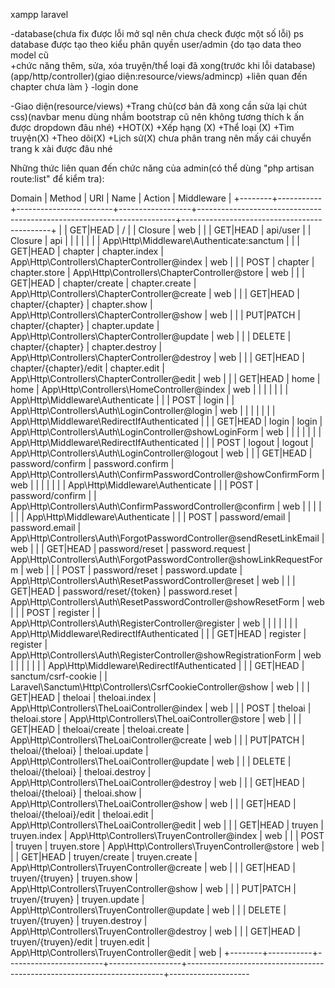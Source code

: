 xampp
laravel

-database(chưa fix được lỗi mở sql nên chưa check được một số lỗi) 
ps database được tạo theo kiểu phân quyền user/admin
{do tạo data theo model cũ  
+chức năng thêm, sửa, xóa truyện/thể loại đã xong(trước khi lỗi database)(app/http/controller)(giao diện:resource/views/admincp)
+liên quan đến chapter chưa làm
}
-login done

-Giao diện(resource/views)
    +Trang chủ(cơ bản đã xong cần sửa lại chút css)(navbar menu dùng nhầm bootstrap cũ nên không tương thích k ấn được dropdown đâu nhé)
    +HOT(X)
    +Xếp hạng (X)
    +Thể loại (X)
    +Tìm truyện(X)
    +Theo dõi(X)
    +Lịch sử(X)
 chưa phân trang nên mấy cái chuyển trang k xài được đâu nhé
 
 
 
 Những thức liên quan đến chức năng của admin(có thể dùng "php artisan route:list" để kiểm tra):
 
 
 Domain | Method    | URI                    | Name             | Action                                                                 | Middleware                                  |
+--------+-----------+------------------------+------------------+------------------------------------------------------------------------+---------------------------------------------+
|        | GET|HEAD  | /                      |                  | Closure                                                                | web                                         |
|        | GET|HEAD  | api/user               |                  | Closure                                                                | api                                         |
|        |           |                        |                  |                                                                        | App\Http\Middleware\Authenticate:sanctum    |
|        | GET|HEAD  | chapter                | chapter.index    | App\Http\Controllers\ChapterController@index                           | web                                         |
|        | POST      | chapter                | chapter.store    | App\Http\Controllers\ChapterController@store                           | web                                         |
|        | GET|HEAD  | chapter/create         | chapter.create   | App\Http\Controllers\ChapterController@create                          | web                                         |
|        | GET|HEAD  | chapter/{chapter}      | chapter.show     | App\Http\Controllers\ChapterController@show                            | web                                         |
|        | PUT|PATCH | chapter/{chapter}      | chapter.update   | App\Http\Controllers\ChapterController@update                          | web                                         |
|        | DELETE    | chapter/{chapter}      | chapter.destroy  | App\Http\Controllers\ChapterController@destroy                         | web                                         |
|        | GET|HEAD  | chapter/{chapter}/edit | chapter.edit     | App\Http\Controllers\ChapterController@edit                            | web                                         |
|        | GET|HEAD  | home                   | home             | App\Http\Controllers\HomeController@index                              | web                                         |
|        |           |                        |                  |                                                                        | App\Http\Middleware\Authenticate            |
|        | POST      | login                  |                  | App\Http\Controllers\Auth\LoginController@login                        | web                                         |
|        |           |                        |                  |                                                                        | App\Http\Middleware\RedirectIfAuthenticated |
|        | GET|HEAD  | login                  | login            | App\Http\Controllers\Auth\LoginController@showLoginForm                | web                                         |
|        |           |                        |                  |                                                                        | App\Http\Middleware\RedirectIfAuthenticated |
|        | POST      | logout                 | logout           | App\Http\Controllers\Auth\LoginController@logout                       | web                                         |
|        | GET|HEAD  | password/confirm       | password.confirm | App\Http\Controllers\Auth\ConfirmPasswordController@showConfirmForm    | web                                         |
|        |           |                        |                  |                                                                        | App\Http\Middleware\Authenticate            |
|        | POST      | password/confirm       |                  | App\Http\Controllers\Auth\ConfirmPasswordController@confirm            | web                                         |
|        |           |                        |                  |                                                                        | App\Http\Middleware\Authenticate            |
|        | POST      | password/email         | password.email   | App\Http\Controllers\Auth\ForgotPasswordController@sendResetLinkEmail  | web                                         |
|        | GET|HEAD  | password/reset         | password.request | App\Http\Controllers\Auth\ForgotPasswordController@showLinkRequestForm | web                                         |
|        | POST      | password/reset         | password.update  | App\Http\Controllers\Auth\ResetPasswordController@reset                | web                                         |
|        | GET|HEAD  | password/reset/{token} | password.reset   | App\Http\Controllers\Auth\ResetPasswordController@showResetForm        | web                                         |
|        | POST      | register               |                  | App\Http\Controllers\Auth\RegisterController@register                  | web                                         |
|        |           |                        |                  |                                                                        | App\Http\Middleware\RedirectIfAuthenticated |
|        | GET|HEAD  | register               | register         | App\Http\Controllers\Auth\RegisterController@showRegistrationForm      | web                                         |
|        |           |                        |                  |                                                                        | App\Http\Middleware\RedirectIfAuthenticated |
|        | GET|HEAD  | sanctum/csrf-cookie    |                  | Laravel\Sanctum\Http\Controllers\CsrfCookieController@show             | web                                         |
|        | GET|HEAD  | theloai                | theloai.index    | App\Http\Controllers\TheLoaiController@index                           | web                                         |
|        | POST      | theloai                | theloai.store    | App\Http\Controllers\TheLoaiController@store                           | web                                         |
|        | GET|HEAD  | theloai/create         | theloai.create   | App\Http\Controllers\TheLoaiController@create                          | web                                         |
|        | PUT|PATCH | theloai/{theloai}      | theloai.update   | App\Http\Controllers\TheLoaiController@update                          | web                                         |
|        | DELETE    | theloai/{theloai}      | theloai.destroy  | App\Http\Controllers\TheLoaiController@destroy                         | web                                         |
|        | GET|HEAD  | theloai/{theloai}      | theloai.show     | App\Http\Controllers\TheLoaiController@show                            | web                                         |
|        | GET|HEAD  | theloai/{theloai}/edit | theloai.edit     | App\Http\Controllers\TheLoaiController@edit                            | web                                         |
|        | GET|HEAD  | truyen                 | truyen.index     | App\Http\Controllers\TruyenController@index                            | web                                         |
|        | POST      | truyen                 | truyen.store     | App\Http\Controllers\TruyenController@store                            | web                                         |
|        | GET|HEAD  | truyen/create          | truyen.create    | App\Http\Controllers\TruyenController@create                           | web                                         |
|        | GET|HEAD  | truyen/{truyen}        | truyen.show      | App\Http\Controllers\TruyenController@show                             | web                                         |
|        | PUT|PATCH | truyen/{truyen}        | truyen.update    | App\Http\Controllers\TruyenController@update                           | web                                         |
|        | DELETE    | truyen/{truyen}        | truyen.destroy   | App\Http\Controllers\TruyenController@destroy                          | web                                         |
|        | GET|HEAD  | truyen/{truyen}/edit   | truyen.edit      | App\Http\Controllers\TruyenController@edit                             | web                                         |
+--------+-----------+------------------------+------------------+------------------------------------------------------------------------+--------------------
